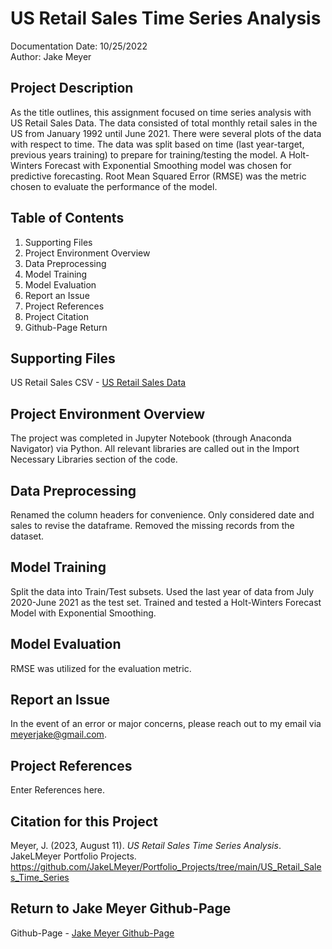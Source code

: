# US Retail Sales Time Series Analysis
Documentation Date: 10/25/2022 <br>
Author: Jake Meyer

## Project Description
As the title outlines, this assignment focused on time series analysis with US Retail Sales Data. The data consisted of total monthly retail sales in the US from January 1992 until June 2021. There were several plots of the data with respect to time. The data was split based on time (last year-target, previous years training) to prepare for training/testing the model. A Holt-Winters Forecast with Exponential Smoothing model was chosen for predictive forecasting. Root Mean Squared Error (RMSE) was the metric chosen to evaluate the performance of the model. 

## Table of Contents
<ol>
    <li>Supporting Files
    <li>Project Environment Overview
    <li>Data Preprocessing 
    <li>Model Training 
    <li>Model Evaluation
    <li>Report an Issue
    <li>Project References
    <li>Project Citation
    <li>Github-Page Return
</ol>

## Supporting Files
US Retail Sales CSV - [US Retail Sales Data](https://github.com/JakeLMeyer/Portfolio_Projects/blob/main/US_Retail_Sales_Time_Series/us_retail_sales.csv)

## Project Environment Overview
The project was completed in Jupyter Notebook (through Anaconda Navigator) via Python. All relevant libraries are called out in the Import Necessary Libraries section of the code.

## Data Preprocessing
Renamed the column headers for convenience. Only considered date and sales to revise the dataframe. Removed the missing records from the dataset.

## Model Training
Split the data into Train/Test subsets. Used the last year of data from July 2020-June 2021 as the test set. Trained and tested a Holt-Winters Forecast Model with Exponential Smoothing. 

## Model Evaluation
RMSE was utilized for the evaluation metric.

## Report an Issue
In the event of an error or major concerns, please reach out to my email via meyerjake@gmail.com.

## Project References
Enter References here.

## Citation for this Project
Meyer, J. (2023, August 11). *US Retail Sales Time Series Analysis*. JakeLMeyer Portfolio Projects. https://github.com/JakeLMeyer/Portfolio_Projects/tree/main/US_Retail_Sales_Time_Series

## Return to Jake Meyer Github-Page
Github-Page - [Jake Meyer Github-Page](https://jakelmeyer.github.io)<br>